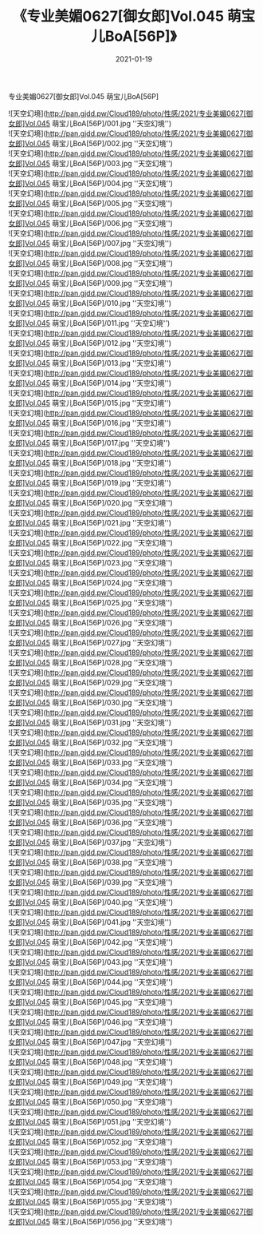 ﻿---
layout: post
title:  《专业美媚0627[御女郎]Vol.045 萌宝儿BoA[56P]》
date:   2021-01-19
img: http://pan.gjdd.pw/Cloud189/photo/性感/2021/专业美媚0627[御女郎]Vol.045 萌宝儿BoA[56P]/000.jpg
categories: [美女, 性感, 泳衣]
---

专业美媚0627[御女郎]Vol.045 萌宝儿BoA[56P]



![天空幻境](http://pan.gjdd.pw/Cloud189/photo/性感/2021/专业美媚0627[御女郎]Vol.045 萌宝儿BoA[56P]/001.jpg ''天空幻境'') <br>
![天空幻境](http://pan.gjdd.pw/Cloud189/photo/性感/2021/专业美媚0627[御女郎]Vol.045 萌宝儿BoA[56P]/002.jpg ''天空幻境'') <br>
![天空幻境](http://pan.gjdd.pw/Cloud189/photo/性感/2021/专业美媚0627[御女郎]Vol.045 萌宝儿BoA[56P]/003.jpg ''天空幻境'') <br>
![天空幻境](http://pan.gjdd.pw/Cloud189/photo/性感/2021/专业美媚0627[御女郎]Vol.045 萌宝儿BoA[56P]/004.jpg ''天空幻境'') <br>
![天空幻境](http://pan.gjdd.pw/Cloud189/photo/性感/2021/专业美媚0627[御女郎]Vol.045 萌宝儿BoA[56P]/005.jpg ''天空幻境'') <br>
![天空幻境](http://pan.gjdd.pw/Cloud189/photo/性感/2021/专业美媚0627[御女郎]Vol.045 萌宝儿BoA[56P]/006.jpg ''天空幻境'') <br>
![天空幻境](http://pan.gjdd.pw/Cloud189/photo/性感/2021/专业美媚0627[御女郎]Vol.045 萌宝儿BoA[56P]/007.jpg ''天空幻境'') <br>
![天空幻境](http://pan.gjdd.pw/Cloud189/photo/性感/2021/专业美媚0627[御女郎]Vol.045 萌宝儿BoA[56P]/008.jpg ''天空幻境'') <br>
![天空幻境](http://pan.gjdd.pw/Cloud189/photo/性感/2021/专业美媚0627[御女郎]Vol.045 萌宝儿BoA[56P]/009.jpg ''天空幻境'') <br>
![天空幻境](http://pan.gjdd.pw/Cloud189/photo/性感/2021/专业美媚0627[御女郎]Vol.045 萌宝儿BoA[56P]/010.jpg ''天空幻境'') <br>
![天空幻境](http://pan.gjdd.pw/Cloud189/photo/性感/2021/专业美媚0627[御女郎]Vol.045 萌宝儿BoA[56P]/011.jpg ''天空幻境'') <br>
![天空幻境](http://pan.gjdd.pw/Cloud189/photo/性感/2021/专业美媚0627[御女郎]Vol.045 萌宝儿BoA[56P]/012.jpg ''天空幻境'') <br>
![天空幻境](http://pan.gjdd.pw/Cloud189/photo/性感/2021/专业美媚0627[御女郎]Vol.045 萌宝儿BoA[56P]/013.jpg ''天空幻境'') <br>
![天空幻境](http://pan.gjdd.pw/Cloud189/photo/性感/2021/专业美媚0627[御女郎]Vol.045 萌宝儿BoA[56P]/014.jpg ''天空幻境'') <br>
![天空幻境](http://pan.gjdd.pw/Cloud189/photo/性感/2021/专业美媚0627[御女郎]Vol.045 萌宝儿BoA[56P]/015.jpg ''天空幻境'') <br>
![天空幻境](http://pan.gjdd.pw/Cloud189/photo/性感/2021/专业美媚0627[御女郎]Vol.045 萌宝儿BoA[56P]/016.jpg ''天空幻境'') <br>
![天空幻境](http://pan.gjdd.pw/Cloud189/photo/性感/2021/专业美媚0627[御女郎]Vol.045 萌宝儿BoA[56P]/017.jpg ''天空幻境'') <br>
![天空幻境](http://pan.gjdd.pw/Cloud189/photo/性感/2021/专业美媚0627[御女郎]Vol.045 萌宝儿BoA[56P]/018.jpg ''天空幻境'') <br>
![天空幻境](http://pan.gjdd.pw/Cloud189/photo/性感/2021/专业美媚0627[御女郎]Vol.045 萌宝儿BoA[56P]/019.jpg ''天空幻境'') <br>
![天空幻境](http://pan.gjdd.pw/Cloud189/photo/性感/2021/专业美媚0627[御女郎]Vol.045 萌宝儿BoA[56P]/020.jpg ''天空幻境'') <br>
![天空幻境](http://pan.gjdd.pw/Cloud189/photo/性感/2021/专业美媚0627[御女郎]Vol.045 萌宝儿BoA[56P]/021.jpg ''天空幻境'') <br>
![天空幻境](http://pan.gjdd.pw/Cloud189/photo/性感/2021/专业美媚0627[御女郎]Vol.045 萌宝儿BoA[56P]/022.jpg ''天空幻境'') <br>
![天空幻境](http://pan.gjdd.pw/Cloud189/photo/性感/2021/专业美媚0627[御女郎]Vol.045 萌宝儿BoA[56P]/023.jpg ''天空幻境'') <br>
![天空幻境](http://pan.gjdd.pw/Cloud189/photo/性感/2021/专业美媚0627[御女郎]Vol.045 萌宝儿BoA[56P]/024.jpg ''天空幻境'') <br>
![天空幻境](http://pan.gjdd.pw/Cloud189/photo/性感/2021/专业美媚0627[御女郎]Vol.045 萌宝儿BoA[56P]/025.jpg ''天空幻境'') <br>
![天空幻境](http://pan.gjdd.pw/Cloud189/photo/性感/2021/专业美媚0627[御女郎]Vol.045 萌宝儿BoA[56P]/026.jpg ''天空幻境'') <br>
![天空幻境](http://pan.gjdd.pw/Cloud189/photo/性感/2021/专业美媚0627[御女郎]Vol.045 萌宝儿BoA[56P]/027.jpg ''天空幻境'') <br>
![天空幻境](http://pan.gjdd.pw/Cloud189/photo/性感/2021/专业美媚0627[御女郎]Vol.045 萌宝儿BoA[56P]/028.jpg ''天空幻境'') <br>
![天空幻境](http://pan.gjdd.pw/Cloud189/photo/性感/2021/专业美媚0627[御女郎]Vol.045 萌宝儿BoA[56P]/029.jpg ''天空幻境'') <br>
![天空幻境](http://pan.gjdd.pw/Cloud189/photo/性感/2021/专业美媚0627[御女郎]Vol.045 萌宝儿BoA[56P]/030.jpg ''天空幻境'') <br>
![天空幻境](http://pan.gjdd.pw/Cloud189/photo/性感/2021/专业美媚0627[御女郎]Vol.045 萌宝儿BoA[56P]/031.jpg ''天空幻境'') <br>
![天空幻境](http://pan.gjdd.pw/Cloud189/photo/性感/2021/专业美媚0627[御女郎]Vol.045 萌宝儿BoA[56P]/032.jpg ''天空幻境'') <br>
![天空幻境](http://pan.gjdd.pw/Cloud189/photo/性感/2021/专业美媚0627[御女郎]Vol.045 萌宝儿BoA[56P]/033.jpg ''天空幻境'') <br>
![天空幻境](http://pan.gjdd.pw/Cloud189/photo/性感/2021/专业美媚0627[御女郎]Vol.045 萌宝儿BoA[56P]/034.jpg ''天空幻境'') <br>
![天空幻境](http://pan.gjdd.pw/Cloud189/photo/性感/2021/专业美媚0627[御女郎]Vol.045 萌宝儿BoA[56P]/035.jpg ''天空幻境'') <br>
![天空幻境](http://pan.gjdd.pw/Cloud189/photo/性感/2021/专业美媚0627[御女郎]Vol.045 萌宝儿BoA[56P]/036.jpg ''天空幻境'') <br>
![天空幻境](http://pan.gjdd.pw/Cloud189/photo/性感/2021/专业美媚0627[御女郎]Vol.045 萌宝儿BoA[56P]/037.jpg ''天空幻境'') <br>
![天空幻境](http://pan.gjdd.pw/Cloud189/photo/性感/2021/专业美媚0627[御女郎]Vol.045 萌宝儿BoA[56P]/038.jpg ''天空幻境'') <br>
![天空幻境](http://pan.gjdd.pw/Cloud189/photo/性感/2021/专业美媚0627[御女郎]Vol.045 萌宝儿BoA[56P]/039.jpg ''天空幻境'') <br>
![天空幻境](http://pan.gjdd.pw/Cloud189/photo/性感/2021/专业美媚0627[御女郎]Vol.045 萌宝儿BoA[56P]/040.jpg ''天空幻境'') <br>
![天空幻境](http://pan.gjdd.pw/Cloud189/photo/性感/2021/专业美媚0627[御女郎]Vol.045 萌宝儿BoA[56P]/041.jpg ''天空幻境'') <br>
![天空幻境](http://pan.gjdd.pw/Cloud189/photo/性感/2021/专业美媚0627[御女郎]Vol.045 萌宝儿BoA[56P]/042.jpg ''天空幻境'') <br>
![天空幻境](http://pan.gjdd.pw/Cloud189/photo/性感/2021/专业美媚0627[御女郎]Vol.045 萌宝儿BoA[56P]/043.jpg ''天空幻境'') <br>
![天空幻境](http://pan.gjdd.pw/Cloud189/photo/性感/2021/专业美媚0627[御女郎]Vol.045 萌宝儿BoA[56P]/044.jpg ''天空幻境'') <br>
![天空幻境](http://pan.gjdd.pw/Cloud189/photo/性感/2021/专业美媚0627[御女郎]Vol.045 萌宝儿BoA[56P]/045.jpg ''天空幻境'') <br>
![天空幻境](http://pan.gjdd.pw/Cloud189/photo/性感/2021/专业美媚0627[御女郎]Vol.045 萌宝儿BoA[56P]/046.jpg ''天空幻境'') <br>
![天空幻境](http://pan.gjdd.pw/Cloud189/photo/性感/2021/专业美媚0627[御女郎]Vol.045 萌宝儿BoA[56P]/047.jpg ''天空幻境'') <br>
![天空幻境](http://pan.gjdd.pw/Cloud189/photo/性感/2021/专业美媚0627[御女郎]Vol.045 萌宝儿BoA[56P]/048.jpg ''天空幻境'') <br>
![天空幻境](http://pan.gjdd.pw/Cloud189/photo/性感/2021/专业美媚0627[御女郎]Vol.045 萌宝儿BoA[56P]/049.jpg ''天空幻境'') <br>
![天空幻境](http://pan.gjdd.pw/Cloud189/photo/性感/2021/专业美媚0627[御女郎]Vol.045 萌宝儿BoA[56P]/050.jpg ''天空幻境'') <br>
![天空幻境](http://pan.gjdd.pw/Cloud189/photo/性感/2021/专业美媚0627[御女郎]Vol.045 萌宝儿BoA[56P]/051.jpg ''天空幻境'') <br>
![天空幻境](http://pan.gjdd.pw/Cloud189/photo/性感/2021/专业美媚0627[御女郎]Vol.045 萌宝儿BoA[56P]/052.jpg ''天空幻境'') <br>
![天空幻境](http://pan.gjdd.pw/Cloud189/photo/性感/2021/专业美媚0627[御女郎]Vol.045 萌宝儿BoA[56P]/053.jpg ''天空幻境'') <br>
![天空幻境](http://pan.gjdd.pw/Cloud189/photo/性感/2021/专业美媚0627[御女郎]Vol.045 萌宝儿BoA[56P]/054.jpg ''天空幻境'') <br>
![天空幻境](http://pan.gjdd.pw/Cloud189/photo/性感/2021/专业美媚0627[御女郎]Vol.045 萌宝儿BoA[56P]/055.jpg ''天空幻境'') <br>
![天空幻境](http://pan.gjdd.pw/Cloud189/photo/性感/2021/专业美媚0627[御女郎]Vol.045 萌宝儿BoA[56P]/056.jpg ''天空幻境'') <br>